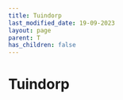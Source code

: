 ```yaml
---
title: Tuindorp
last_modified_date: 19-09-2023
layout: page
parent: T
has_children: false
---
```


Tuindorp
========

